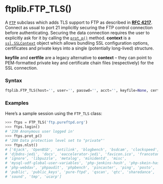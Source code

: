 # ftplib.FTP_TLS()

A [`FTP`](/modules/ftplib/FTP/) subclass which adds TLS support to FTP as described in [**RFC 4217**](https://datatracker.ietf.org/doc/html/rfc4217.html). Connect as usual to port 21 implicitly securing the FTP control connection before authenticating. Securing the data connection requires the user to explicitly ask for it by calling the [`prot_p()`](/modules/ftplib/FTP_TLS/prot_p.md) method. **context** is a [`ssl.SSLContext`](/modules/ssl/SSLContext/) object which allows bundling SSL configuration options, certificates and private keys into a single (potentially long-lived) structure.

**keyfile** and **certfile** are a legacy alternative to **context** – they can point to PEM-formatted private key and certificate chain files (respectively) for the SSL connection.

### Syntax

```python
ftplib.FTP_TLS(host='', user='', passwd='', acct='', keyfile=None, certfile=None, context=None, timeout=None, source_address=None, *, encoding='utf-8')
```

### Examples

Here’s a sample session using the `FTP_TLS` class:

```python
>>> ftps = FTP_TLS('ftp.pureftpd.org')
>>> ftps.login()
# '230 Anonymous user logged in'
>>> ftps.prot_p()
# '200 Data protection level set to "private"'
>>> ftps.nlst()
# ['6jack', 'OpenBSD', 'antilink', 'blogbench', 'bsdcam', 'clockspeed', 
# 'djbdns-jedi', 'docs', 'eaccelerator-jedi', 'favicon.ico', 'francotone', 'fugu', 
# 'ignore', 'libpuzzle', 'metalog', 'minidentd', 'misc', 
# 'mysql-udf-global-user-variables', 'php-jenkins-hash', 'php-skein-hash', 
# 'php-webdav', 'phpaudit', 'phpbench', 'pincaster', 'ping', 'posto', 'pub', 
# 'public', 'public_keys', 'pure-ftpd', 'qscan', 'qtc', 'sharedance', 'skycache', 
# 'sound', 'tmp', 'ucarp']
```